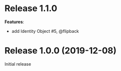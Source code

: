 # Release 1.1.0 

**Features**:

* add Identity Object #5, @flipback

# Release 1.0.0 (2019-12-08)

Initial release

